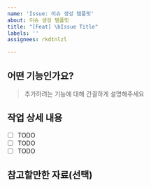 ```yaml
---
name: 'Issue: 이슈 생성 템플릿'
about: 이슈 생성 템플릿
title: "[Feat] \bIssue Title"
labels: ''
assignees: rkdtnlzl

---
```


## 어떤 기능인가요?

> 추가하려는 기능에 대해 간결하게 설명해주세요

## 작업 상세 내용

- [ ] TODO
- [ ] TODO
- [ ] TODO

## 참고할만한 자료(선택)
